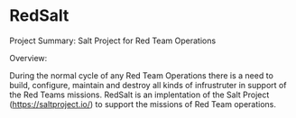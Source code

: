 # RedSalt

Project Summary: Salt Project for Red Team Operations

Overview: 

During the normal cycle of any Red Team Operations there is a need to build, configure, maintain and destroy all kinds of infrustruter in support of the Red Teams missions. RedSalt is an implentation of the Salt Project (https://saltproject.io/) to support the missions of Red Team operations.

